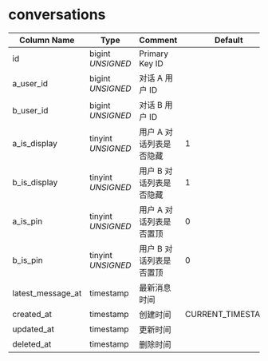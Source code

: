 # conversations

| Column Name | Type | Comment | Default | Null | Remark |
| --- | --- | --- | --- | --- | --- |
| id | bigint *UNSIGNED* | Primary Key ID |  | NO | Auto Increment |
| a_user_id | bigint *UNSIGNED* | 对话 A 用户 ID |  | NO | 关联字段 [users->id](../users/users.md) |
| b_user_id | bigint *UNSIGNED* | 对话 B 用户 ID |  | NO | 关联字段 [users->id](../users/users.md) |
| a_is_display | tinyint *UNSIGNED* | 用户 A 对话列表是否隐藏  | 1 | NO | 0.隐藏 / 1.显示 |
| b_is_display | tinyint *UNSIGNED* | 用户 B 对话列表是否隐藏  | 1 | NO | 0.隐藏 / 1.显示 |
| a_is_pin | tinyint *UNSIGNED* | 用户 A 对话列表是否置顶  | 0 | NO | 0.否 / 1.是 |
| b_is_pin | tinyint *UNSIGNED* | 用户 B 对话列表是否置顶  | 0 | NO | 0.否 / 1.是 |
| latest_message_at | timestamp | 最新消息时间 |  | YES |  |
| created_at | timestamp | 创建时间 | CURRENT_TIMESTAMP | NO |  |
| updated_at | timestamp | 更新时间 |  | YES |  |
| deleted_at | timestamp | 删除时间 |  | YES |  |
